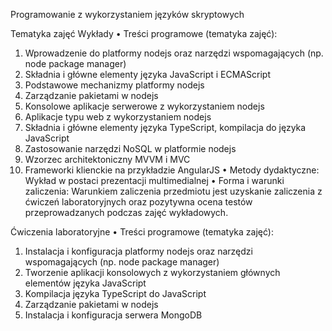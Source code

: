 Programowanie z wykorzystaniem języków skryptowych

Tematyka zajęć
Wykłady
• Treści programowe (tematyka zajęć):
1. Wprowadzenie do platformy nodejs oraz narzędzi wspomagających (np. node package manager)
2. Składnia i główne elementy języka JavaScript i ECMAScript
3. Podstawowe mechanizmy platformy nodejs
4. Zarządzanie pakietami w nodejs
5. Konsolowe aplikacje serwerowe z wykorzystaniem nodejs
6. Aplikacje typu web z wykorzystaniem nodejs
7. Składnia i główne elementy języka TypeScript, kompilacja do języka JavaScript
8. Zastosowanie narzędzi NoSQL w platformie nodejs
9. Wzorzec architektoniczny MVVM i MVC
10. Frameworki klienckie na przykładzie AngularJS
• Metody dydaktyczne: Wykład w postaci prezentacji multimedialnej
• Forma i warunki zaliczenia: Warunkiem zaliczenia przedmiotu jest uzyskanie zaliczenia z ćwiczeń laboratoryjnych oraz pozytywna ocena testów przeprowadzanych podczas zajęć wykładowych.


Ćwiczenia laboratoryjne
• Treści programowe (tematyka zajęć):
1. Instalacja i konfiguracja platformy nodejs oraz narzędzi wspomagających (np. node package manager)
2. Tworzenie aplikacji konsolowych z wykorzystaniem głównych elementów języka JavaScript
3. Kompilacja języka TypeScript do JavaScript
4. Zarządzanie pakietami w nodejs
5. Instalacja i konfiguracja serwera MongoDB
